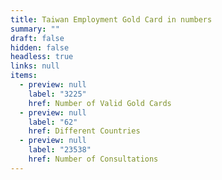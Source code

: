 ```yaml
---
title: Taiwan Employment Gold Card in numbers
summary: ""
draft: false
hidden: false
headless: true
links: null
items:
  - preview: null
    label: "3225"
    href: Number of Valid Gold Cards
  - preview: null
    label: "62"
    href: Different Countries
  - preview: null
    label: "23538"
    href: Number of Consultations
---
```

